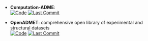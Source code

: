



- **Computation-ADME**:   
    [![Code](https://img.shields.io/github/stars/molecularinformatics/Computational-ADME?style=for-the-badge&logo=github)](https://github.com/molecularinformatics/Computational-ADME) 
    [![Last Commit](https://img.shields.io/github/last-commit/molecularinformatics/Computational-ADME?style=for-the-badge&logo=github)](https://github.com/molecularinformatics/Computational-ADME) 




- **OpenADMET**: comprehensive open library of experimental and structural datasets  
    [![Code](https://img.shields.io/github/stars/OpenADMET?style=for-the-badge&logo=github)](https://github.com/OpenADMET) 
    [![Last Commit](https://img.shields.io/github/last-commit/OpenADMET?style=for-the-badge&logo=github)](https://github.com/OpenADMET) 



